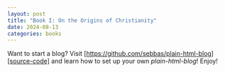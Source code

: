 ```yaml
---
layout: post
title: "Book I: On the Origins of Christianity"
date: 2024-08-13
categories: books
---
```


Want to start a blog? Visit [https://github.com/sebbas/plain-html-blog][source-code] and learn how to set up your own *plain-html-blog*! Enjoy!

[source-code]: https://github.com/sebbas/plain-html-blog


